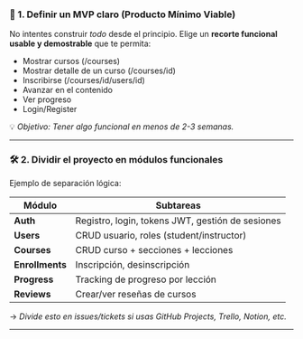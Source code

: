 ### 🚀 1. **Definir un MVP claro (Producto Mínimo Viable)**

No intentes construir *todo* desde el principio. Elige un **recorte funcional usable y demostrable** que te permita:

- Mostrar cursos (/courses)
- Mostrar detalle de un curso (/courses/id)
- Inscribirse (/courses/id/users/id)
- Avanzar en el contenido
- Ver progreso
- Login/Register

💡 *Objetivo: Tener algo funcional en menos de 2-3 semanas.*

---

### 🛠 2. **Dividir el proyecto en módulos funcionales**

Ejemplo de separación lógica:

| Módulo         | Subtareas |
|----------------|-----------|
| **Auth**       | Registro, login, tokens JWT, gestión de sesiones |
| **Users**      | CRUD usuario, roles (student/instructor) |
| **Courses**    | CRUD curso + secciones + lecciones |
| **Enrollments**| Inscripción, desinscripción |
| **Progress**   | Tracking de progreso por lección |
| **Reviews**    | Crear/ver reseñas de cursos |

→ *Divide esto en issues/tickets si usas GitHub Projects, Trello, Notion, etc.*

---
